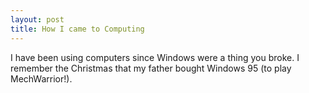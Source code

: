 ```yaml
---
layout: post
title: How I came to Computing
---
```


I have been using computers since Windows were a thing you broke. I remember the Christmas that my father bought Windows 95 (to play MechWarrior!).

